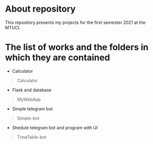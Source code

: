 # About repository 
This repository presents my projects for the first semester 2021 at the MTUCI.
# The list of works and the folders in which they are contained
- Calculator
> Calculator
- Flask and database
> MyWebApp
- Simple telegram bot
> Simple-bot
- Shedule telegram bot and program with UI
> TimeTable-bot